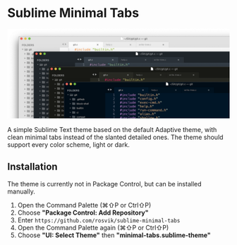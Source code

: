 # Sublime Minimal Tabs

![Example](images/example.png)

A simple Sublime Text theme based on the default Adaptive theme, with clean minimal tabs instead of the slanted detailed ones. The theme should support every color scheme, light or dark.

## Installation

The theme is currently not in Package Control, but can be installed manually.

1. Open the Command Palette (⌘⇧P or Ctrl⇧P)
2. Choose **"Package Control: Add Repository"**
3. Enter `https://github.com/rosvik/sublime-minimal-tabs`
4. Open the Command Palette again (⌘⇧P or Ctrl⇧P) 
5. Choose **"UI: Select Theme"** then **"minimal-tabs.sublime-theme"**
